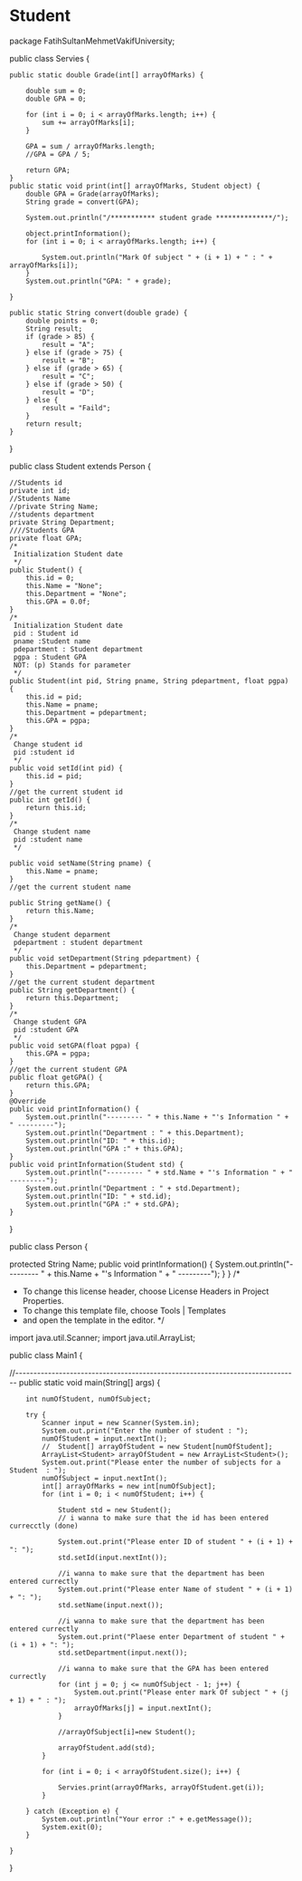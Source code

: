 # Student
package FatihSultanMehmetVakifUniversity;

public class Servies {


    public static double Grade(int[] arrayOfMarks) {

        double sum = 0;
        double GPA = 0;

        for (int i = 0; i < arrayOfMarks.length; i++) {
            sum += arrayOfMarks[i];
        }

        GPA = sum / arrayOfMarks.length;
        //GPA = GPA / 5;

        return GPA;
    }
    public static void print(int[] arrayOfMarks, Student object) {
        double GPA = Grade(arrayOfMarks);
        String grade = convert(GPA);

        System.out.println("/*********** student grade **************/");

        object.printInformation();
        for (int i = 0; i < arrayOfMarks.length; i++) {

            System.out.println("Mark Of subject " + (i + 1) + " : " + arrayOfMarks[i]);
        }
        System.out.println("GPA: " + grade);

    }

    public static String convert(double grade) {
        double points = 0;
        String result;
        if (grade > 85) {
            result = "A";
        } else if (grade > 75) {
            result = "B";
        } else if (grade > 65) {
            result = "C";
        } else if (grade > 50) {
            result = "D";
        } else {
            result = "Faild";
        }
        return result;
    }
}


public class Student extends Person {

    //Students id 
    private int id;
    //Students Name
    //private String Name;
    //students department 
    private String Department;
    ////Students GPA
    private float GPA;
    /*
     Initialization Student date
     */
    public Student() {
        this.id = 0;
        this.Name = "None";
        this.Department = "None";
        this.GPA = 0.0f;
    }
    /*
     Initialization Student date
     pid : Student id
     pname :Student name
     pdepartment : Student department
     pgpa : Student GPA
     NOT: (p) Stands for parameter
     */
    public Student(int pid, String pname, String pdepartment, float pgpa) {
        this.id = pid;
        this.Name = pname;
        this.Department = pdepartment;
        this.GPA = pgpa;
    }
    /*
     Change student id 
     pid :student id 
     */
    public void setId(int pid) {
        this.id = pid;
    }
    //get the current student id 
    public int getId() {
        return this.id;
    }
    /*
     Change student name 
     pid :student name 
     */

    public void setName(String pname) {
        this.Name = pname;
    }
    //get the current student name 

    public String getName() {
        return this.Name;
    }
    /*
     Change student deparment 
     pdepartment : student department
     */
    public void setDepartment(String pdepartment) {
        this.Department = pdepartment;
    }
    //get the current student department 
    public String getDepartment() {
        return this.Department;
    }
    /*
     Change student GPA 
     pid :student GPA 
     */
    public void setGPA(float pgpa) {
        this.GPA = pgpa;
    }
    //get the current student GPA 
    public float getGPA() {
        return this.GPA;
    }
    @Override
    public void printInformation() {
        System.out.println("--------- " + this.Name + "'s Information " + " ---------");
        System.out.println("Department : " + this.Department);
        System.out.println("ID: " + this.id);
        System.out.println("GPA :" + this.GPA);
    }
    public void printInformation(Student std) {
        System.out.println("--------- " + std.Name + "'s Information " + " ---------");
        System.out.println("Department : " + std.Department);
        System.out.println("ID: " + std.id);
        System.out.println("GPA :" + std.GPA);
    }
}

public class Person {

   protected String Name;
   public void printInformation() {
        System.out.println("--------- " + this.Name + "'s Information " + " ---------");
    }
}
/*
 * To change this license header, choose License Headers in Project Properties.
 * To change this template file, choose Tools | Templates
 * and open the template in the editor.
 */

import java.util.Scanner;
import java.util.ArrayList;

public class Main1 {

//------------------------------------------------------------------------------
    public static void main(String[] args) {
    
        int numOfStudent, numOfSubject;

        try {
            Scanner input = new Scanner(System.in);
            System.out.print("Enter the number of student : ");
            numOfStudent = input.nextInt();
            //  Student[] arrayOfStudent = new Student[numOfStudent];
            ArrayList<Student> arrayOfStudent = new ArrayList<Student>();
            System.out.print("Please enter the number of subjects for a Student  : ");
            numOfSubject = input.nextInt();
            int[] arrayOfMarks = new int[numOfSubject];
            for (int i = 0; i < numOfStudent; i++) {

                Student std = new Student();
                // i wanna to make sure that the id has been entered currecctly (done)

                System.out.print("Please enter ID of student " + (i + 1) + ": ");
                std.setId(input.nextInt());

                //i wanna to make sure that the department has been entered currectly
                System.out.print("Please enter Name of student " + (i + 1) + ": ");
                std.setName(input.next());

                //i wanna to make sure that the department has been entered currectly
                System.out.print("Plaese enter Department of student " + (i + 1) + ": ");
                std.setDepartment(input.next());

                //i wanna to make sure that the GPA has been entered currectly
                for (int j = 0; j <= numOfSubject - 1; j++) {
                    System.out.print("Please enter mark Of subject " + (j + 1) + " : ");
                    arrayOfMarks[j] = input.nextInt();
                }

                //arrayOfSubject[i]=new Student();
                
                arrayOfStudent.add(std);
            }

            for (int i = 0; i < arrayOfStudent.size(); i++) {

                Servies.print(arrayOfMarks, arrayOfStudent.get(i));
            }

        } catch (Exception e) {
            System.out.println("Your error :" + e.getMessage());
            System.exit(0);
        }

    }
}
